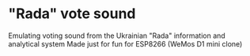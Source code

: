 # "Rada" vote sound
Emulating voting sound from the Ukrainian "Rada" information and analytical system
Made just for fun for ESP8266 (WeMos D1 mini clone)
